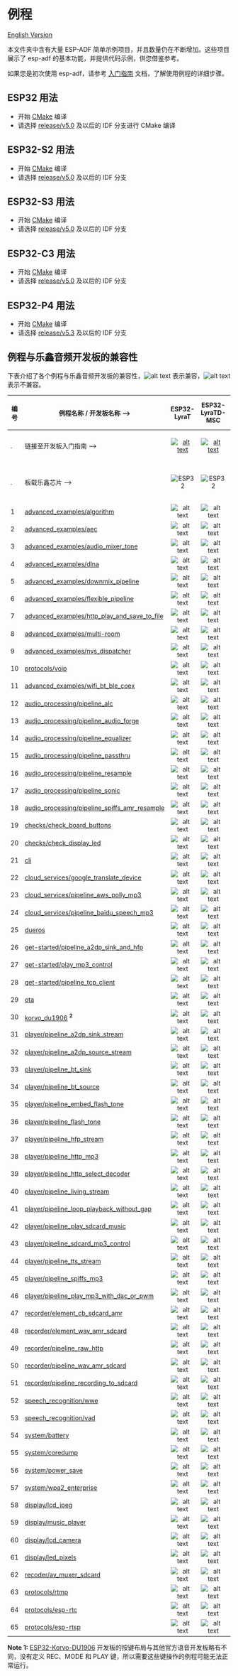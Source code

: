 # 例程

[English Version](./README.md)

本文件夹中含有大量 ESP-ADF 简单示例项目，并且数量仍在不断增加。这些项目展示了 esp-adf 的基本功能，并提供代码示例，供您借鉴参考。

如果您是初次使用 esp-adf，请参考 [入门指南](https://docs.espressif.com/projects/esp-adf/zh_CN/latest/get-started/index.html) 文档，了解使用例程的详细步骤。


## ESP32 用法

- 开始 [CMake](https://docs.espressif.com/projects/esp-idf/zh_CN/latest/esp32/api-guides/build-system.html) 编译
- 请选择 [release/v5.0](https://github.com/espressif/esp-idf/tree/release/v5.0) 及以后的 IDF 分支进行 CMake 编译

## ESP32-S2 用法

- 开始 [CMake](https://docs.espressif.com/projects/esp-idf/zh_CN/latest/esp32s2/api-guides/build-system.html) 编译
- 请选择 [release/v5.0](https://github.com/espressif/esp-idf/tree/release/v5.0) 及以后的 IDF 分支

## ESP32-S3 用法

- 开始 [CMake](https://docs.espressif.com/projects/esp-idf/zh_CN/latest/esp32s3/api-guides/build-system.html) 编译
- 请选择 [release/v5.0](https://github.com/espressif/esp-idf/tree/release/v5.0) 及以后的 IDF 分支

## ESP32-C3 用法

- 开始 [CMake](https://docs.espressif.com/projects/esp-idf/zh_CN/latest/esp32c3/api-guides/build-system.html) 编译
- 请选择 [release/v5.0](https://github.com/espressif/esp-idf/tree/release/v5.0) 及以后的 IDF 分支

## ESP32-P4 用法

- 开始 [CMake](https://docs.espressif.com/projects/esp-idf/en/latest/esp32p4/get-started/index.html) 编译
- 请选择 [release/v5.3](https://github.com/espressif/esp-idf/tree/release/v5.3) 及以后的 IDF 分支

## 例程与乐鑫音频开发板的兼容性

下表介绍了各个例程与乐鑫音频开发板的兼容性，![alt text](../docs/_static/yes-icon.png "兼容") 表示兼容，![alt text](../docs/_static/no-icon.png "兼容")  表示不兼容。

[comment]: <> (Markdown table editing tool)
[comment]: <> (https://www.tablesgenerator.com/markdown_tables)

| 编号 | 例程名称 / 开发板名称 -->                                                                  |                                                                                  ESP32-LyraT                                                                                 |                                                                                    ESP32-LyraTD-MSC                                                                                    |                                                                                    ESP32-LyraT-Mini                                                                                    |                          ESP32-Korvo-DU1906          <sup> **1** </sup>      |                        ESP32-S2-Kaluga-1 Kit                           |                        ESP32-S3-Korvo-2                           |                             ESP32-C3-Lyra                              |                               ESP32-P4-function-ev-board                              |
|-----|------------------------------------------------------------------------------------------------|:----------------------------------------------------------------------------------------------------------------------------------------------------------------------------:|:--------------------------------------------------------------------------------------------------------------------------------------------------------------------------------------:|:--------------------------------------------------------------------------------------------------------------------------------------------------------------------------------------:|:---------------------------------------------------------------:|:----------------------------------------------------------------------:|:----------------------------------------------------------------------:|:----------------------------------------------------------------------:|:----------------------------------------------------------------------:|
| .   | 链接至开发板入门指南  -->                                                   | [![alt text](../docs/_static/esp32-lyrat-v4.3-side-small.jpg "ESP32-LyraT")](https://docs.espressif.com/projects/esp-adf/en/latest/get-started/get-started-esp32-lyrat.html) | [![alt text](../docs/_static/esp32-lyratd-msc-v2.2-small.jpg "ESP32-LyraTD-MSC")](https://docs.espressif.com/projects/esp-adf/en/latest/get-started/get-started-esp32-lyratd-msc.html) | [![alt text](../docs/_static/esp32-lyrat-mini-v1.2-small.jpg "ESP32-LyraT-Mini")](https://docs.espressif.com/projects/esp-adf/en/latest/get-started/get-started-esp32-lyrat-mini.html) |  [![alt text](../docs/_static/esp32-korvo-du1906-v1.1-small.jpg "ESP32-Korvo-DU1906")](https://docs.espressif.com/projects/esp-adf/en/latest/get-started/get-started-esp32-korvo-du1906.html) | [![alt text](../docs/_static/esp32-s2-kaluga-1-kit-small.png "ESP32-S2-Kaluga-1 Kit")](https://docs.espressif.com/projects/esp-idf/en/latest/esp32s2/hw-reference/esp32s2/user-guide-esp32-s2-kaluga-1-kit.html) | [![alt text](../docs/_static/esp32-s3-korvo-2-v3.0-small.png "ESP32-S3-Korvo-2")](https://docs.espressif.com/projects/esp-adf/en/latest/get-started/user-guide-esp32-s3-korvo-2.html) |  [![alt text](../docs/_static/esp32-c3-lyra-v2.0-small.png "ESP32-C3-Lyra")](https://docs.espressif.com/projects/esp-adf/en/latest/get-started/user-guide-esp32-c3-lyra.html) |  [![alt text](../docs/_static/esp32-p4-function-ev-board-small.jpg "ESP32-LyraT")](https://docs.espressif.com/projects/esp-dev-kits/en/latest/esp32p4/esp32-p4-function-ev-board/index.html) |
| .   | 板载乐鑫芯片 -->                                                      |                                                        <img src="../docs/_static/ESP32.svg" height="85" alt="ESP32">                                                         |                                                             <img src="../docs/_static/ESP32.svg" height="85" alt="ESP32">                                                              |                                                             <img src="../docs/_static/ESP32.svg" height="85" alt="ESP32">                                                              | <img src="../docs/_static/ESP32.svg" height="85" alt="ESP32">   | <img src="../docs/_static/ESP32-S2.svg" height="100" alt="ESP32-S2">   |<img src="../docs/_static/ESP32-S3.svg" height="100" alt="ESP32-S3">   |<img src="../docs/_static/ESP32-C3.svg" height="75" alt="ESP32-C3"> |<img src="../docs/_static/ESP32-P4.svg" height="85" alt="ESP32-P3">
|  1  | [advanced_examples/algorithm](advanced_examples/algorithm)                                               |                                                            ![alt text](../docs/_static/yes-icon.png "兼容")                                                            |                                                                 ![alt text](../docs/_static/no-icon.png "不兼容")                        |                                                                 ![alt text](../docs/_static/yes-icon.png "兼容")                                                                 |      ![alt text](../docs/_static/no-icon.png "不兼容")    |         ![alt text](../docs/_static/no-icon.png "不兼容")       | ![alt text](../docs/_static/yes-icon.png "兼容")  | ![alt text](../docs/_static/no-icon.png "不兼容")       | ![alt text](../docs/_static/yes-icon.png "兼容")  | 
|  2  | [advanced_examples/aec](advanced_examples/aec)                                               |                                                            ![alt text](../docs/_static/yes-icon.png "兼容")                                                            |                                                                 ![alt text](../docs/_static/no-icon.png "不兼容")                        |                                                                 ![alt text](../docs/_static/yes-icon.png "兼容")                                                                 |      ![alt text](../docs/_static/no-icon.png "不兼容")    |         ![alt text](../docs/_static/no-icon.png "不兼容")       | ![alt text](../docs/_static/yes-icon.png "兼容")  | ![alt text](../docs/_static/no-icon.png "不兼容")       | ![alt text](../docs/_static/yes-icon.png "兼容")  | 
|  3  | [advanced_examples/audio_mixer_tone](advanced_examples/audio_mixer_tone)                       |                                                            ![alt text](../docs/_static/yes-icon.png "兼容")                                                            |                                                                 ![alt text](../docs/_static/yes-icon.png "兼容")                                                                 |                                                                 ![alt text](../docs/_static/yes-icon.png "兼容")                                                                 |      ![alt text](../docs/_static/yes-icon.png "兼容")     |         ![alt text](../docs/_static/no-icon.png "不兼容")     | ![alt text](../docs/_static/yes-icon.png "兼容")  | ![alt text](../docs/_static/no-icon.png "不兼容")       |  ![alt text](../docs/_static/no-icon.png "不兼容")              | 
|  4  | [advanced_examples/dlna](advanced_examples/dlna)                                               |                                                            ![alt text](../docs/_static/yes-icon.png "兼容")                                                            |                                                                 ![alt text](../docs/_static/yes-icon.png "兼容")                                                                 |                                                                 ![alt text](../docs/_static/yes-icon.png "兼容")                                                                 |      ![alt text](../docs/_static/yes-icon.png "兼容")     |         ![alt text](../docs/_static/yes-icon.png "兼容")         | ![alt text](../docs/_static/yes-icon.png "兼容")  | ![alt text](../docs/_static/no-icon.png "不兼容")       |  ![alt text](../docs/_static/no-icon.png "不兼容")              | 
|  5  | [advanced_examples/downmix_pipeline](advanced_examples/downmix_pipeline)                       |                                                            ![alt text](../docs/_static/yes-icon.png "兼容")                                                            |                                                                 ![alt text](../docs/_static/yes-icon.png "兼容")                                                                 |                                                                 ![alt text](../docs/_static/yes-icon.png "兼容")                                                                 |      ![alt text](../docs/_static/yes-icon.png "兼容")     |         ![alt text](../docs/_static/no-icon.png "不兼容")     | ![alt text](../docs/_static/yes-icon.png "兼容")  | ![alt text](../docs/_static/no-icon.png "不兼容")       | ![alt text](../docs/_static/yes-icon.png "兼容")       |
|  6  | [advanced_examples/flexible_pipeline](advanced_examples/flexible_pipeline)                     |                                                            ![alt text](../docs/_static/yes-icon.png "兼容")                                                            |                                                                 ![alt text](../docs/_static/yes-icon.png "兼容")                                                                 |                                                                 ![alt text](../docs/_static/yes-icon.png "兼容")                                                                 |      ![alt text](../docs/_static/yes-icon.png "兼容")     |         ![alt text](../docs/_static/no-icon.png "不兼容")        | ![alt text](../docs/_static/yes-icon.png "兼容")  | ![alt text](../docs/_static/no-icon.png "不兼容")       |  ![alt text](../docs/_static/no-icon.png "不兼容")              | 
|  7  | [advanced_examples/http_play_and_save_to_file](advanced_examples/http_play_and_save_to_file)   |                                                            ![alt text](../docs/_static/yes-icon.png "兼容")                                                            |                                                                 ![alt text](../docs/_static/yes-icon.png "兼容")                                                                 |                                                                 ![alt text](../docs/_static/yes-icon.png "兼容")                                                                 |      ![alt text](../docs/_static/yes-icon.png "兼容")     |         ![alt text](../docs/_static/no-icon.png "不兼容")        | ![alt text](../docs/_static/yes-icon.png "兼容")  | ![alt text](../docs/_static/no-icon.png "不兼容")       |   ![alt text](../docs/_static/no-icon.png "不兼容")              | 
|  8  | [advanced_examples/multi-room](advanced_examples/multi-room)                                |                                                            ![alt text](../docs/_static/yes-icon.png "兼容")                                                            |                                                                 ![alt text](../docs/_static/yes-icon.png "兼容")                                                                 |                                                                 ![alt text](../docs/_static/yes-icon.png "兼容")                                                                 |      ![alt text](../docs/_static/yes-icon.png "兼容")     |         ![alt text](../docs/_static/yes-icon.png "兼容")         | ![alt text](../docs/_static/yes-icon.png "兼容")  | ![alt text](../docs/_static/no-icon.png "不兼容")       |  ![alt text](../docs/_static/no-icon.png "不兼容")              | 
|  9  | [advanced_examples/nvs_dispatcher](advanced_examples/nvs_dispatcher)                                |                                                            ![alt text](../docs/_static/yes-icon.png "兼容")                                                            |                                                                 ![alt text](../docs/_static/yes-icon.png "兼容")                                                                 |                                                                 ![alt text](../docs/_static/yes-icon.png "兼容")                                                                 |      ![alt text](../docs/_static/yes-icon.png "兼容")     |         ![alt text](../docs/_static/yes-icon.png "兼容")         | ![alt text](../docs/_static/yes-icon.png "兼容")  | ![alt text](../docs/_static/no-icon.png "不兼容")       | ![alt text](../docs/_static/yes-icon.png "兼容")       |
| 10  | [protocols/voip](protocols/voip)                                               				   |                                                            ![alt text](../docs/_static/no-icon.png "不兼容")                                                            |                                                                 ![alt text](../docs/_static/no-icon.png "不兼容")                                                                 |                                                                ![alt text](../docs/_static/yes-icon.png "兼容")                                                                 |      ![alt text](../docs/_static/no-icon.png "不兼容")    |         ![alt text](../docs/_static/no-icon.png "不兼容")         | ![alt text](../docs/_static/yes-icon.png "兼容")  | ![alt text](../docs/_static/no-icon.png "不兼容")       |  ![alt text](../docs/_static/no-icon.png "不兼容")              | 
| 11  | [advanced_examples/wifi_bt_ble_coex](advanced_examples/wifi_bt_ble_coex)  |                                                            ![alt text](../docs/_static/yes-icon.png "兼容")                                                            |                                                                 ![alt text](../docs/_static/yes-icon.png "兼容")                                                                 |                                                                 ![alt text](../docs/_static/yes-icon.png "兼容")                                                                 |      ![alt text](../docs/_static/yes-icon.png "兼容")     |         ![alt text](../docs/_static/no-icon.png "不兼容")        | ![alt text](../docs/_static/no-icon.png "不兼容") | ![alt text](../docs/_static/no-icon.png "不兼容")       |   ![alt text](../docs/_static/no-icon.png "不兼容")              | 
| 12  | [audio_processing/pipeline_alc](audio_processing/pipeline_alc)                                 |                                                            ![alt text](../docs/_static/yes-icon.png "兼容")                                                            |                                                                 ![alt text](../docs/_static/yes-icon.png "兼容")                                                                 |                                                                 ![alt text](../docs/_static/yes-icon.png "兼容")                                                                 |      ![alt text](../docs/_static/yes-icon.png "兼容")     |         ![alt text](../docs/_static/no-icon.png "不兼容")        | ![alt text](../docs/_static/yes-icon.png "兼容")  | ![alt text](../docs/_static/no-icon.png "不兼容")       |  ![alt text](../docs/_static/yes-icon.png "兼容")       |
| 13  | [audio_processing/pipeline_audio_forge](audio_processing/pipeline_audio_forge)                                 |                                                            ![alt text](../docs/_static/yes-icon.png "兼容")                                                            |                                                                 ![alt text](../docs/_static/yes-icon.png "兼容")                                                                 |                                                                 ![alt text](../docs/_static/yes-icon.png "兼容")                                                                 |      ![alt text](../docs/_static/yes-icon.png "兼容")     |         ![alt text](../docs/_static/no-icon.png "不兼容")        | ![alt text](../docs/_static/yes-icon.png "兼容")  | ![alt text](../docs/_static/no-icon.png "不兼容")       |  ![alt text](../docs/_static/no-icon.png "不兼容")              | 
| 14  | [audio_processing/pipeline_equalizer](audio_processing/pipeline_equalizer)                     |                                                            ![alt text](../docs/_static/yes-icon.png "兼容")                                                            |                                                                 ![alt text](../docs/_static/yes-icon.png "兼容")                                                                 |                                                                 ![alt text](../docs/_static/yes-icon.png "兼容")                                                                 |      ![alt text](../docs/_static/yes-icon.png "兼容")     |         ![alt text](../docs/_static/no-icon.png "不兼容")        | ![alt text](../docs/_static/yes-icon.png "兼容")  | ![alt text](../docs/_static/no-icon.png "不兼容")       |    ![alt text](../docs/_static/yes-icon.png "兼容")       |
| 15  | [audio_processing/pipeline_passthru](audio_processing/pipeline_passthru)                       |      ![alt text](../docs/_static/yes-icon.png "兼容")       |          ![alt text](../docs/_static/no-icon.png "不兼容")              |                                                                ![alt text](../docs/_static/no-icon.png "Not 兼容")            |      ![alt text](../docs/_static/no-icon.png "不兼容")         |         ![alt text](../docs/_static/no-icon.png "不兼容")             | ![alt text](../docs/_static/no-icon.png "不兼容")      | ![alt text](../docs/_static/no-icon.png "不兼容")      | ![alt text](../docs/_static/yes-icon.png "兼容")  |
| 16  | [audio_processing/pipeline_resample](audio_processing/pipeline_resample)                       |                                                            ![alt text](../docs/_static/yes-icon.png "兼容")                                                            |                                                                 ![alt text](../docs/_static/yes-icon.png "兼容")                                                                 |                                                                 ![alt text](../docs/_static/yes-icon.png "兼容")                                                                 |      ![alt text](../docs/_static/yes-icon.png "兼容")     |         ![alt text](../docs/_static/no-icon.png "不兼容")          | ![alt text](../docs/_static/yes-icon.png "兼容")  | ![alt text](../docs/_static/no-icon.png "不兼容")       |  ![alt text](../docs/_static/no-icon.png "不兼容")              | 
| 17  | [audio_processing/pipeline_sonic](audio_processing/pipeline_sonic)                             |                                                            ![alt text](../docs/_static/yes-icon.png "兼容")                                                            |                                                                 ![alt text](../docs/_static/yes-icon.png "兼容")                                                                 |                                                                 ![alt text](../docs/_static/yes-icon.png "兼容")                                                                 |      ![alt text](../docs/_static/yes-icon.png "兼容")     |         ![alt text](../docs/_static/no-icon.png "不兼容")          | ![alt text](../docs/_static/yes-icon.png "兼容")  | ![alt text](../docs/_static/no-icon.png "不兼容")       | ![alt text](../docs/_static/no-icon.png "不兼容")              | 
| 18  | [audio_processing/pipeline_spiffs_amr_resample](audio_processing/pipeline_spiffs_amr_resample) |                                                            ![alt text](../docs/_static/yes-icon.png "兼容")                                                            |                                                                 ![alt text](../docs/_static/yes-icon.png "兼容")                                                                 |                                                                 ![alt text](../docs/_static/yes-icon.png "兼容")                                                                 |      ![alt text](../docs/_static/yes-icon.png "兼容")     |         ![alt text](../docs/_static/yes-icon.png "兼容")         | ![alt text](../docs/_static/yes-icon.png "兼容")  | ![alt text](../docs/_static/no-icon.png "不兼容")       |  ![alt text](../docs/_static/no-icon.png "不兼容")              |    ![alt text](../docs/_static/no-icon.png "不兼容")              | 
| 19  | [checks/check_board_buttons](checks/check_board_buttons)                                     |                                                           ![alt text](../docs/_static/yes-icon.png "兼容")                                                          |                                                                 ![alt text](../docs/_static/yes-icon.png "兼容")                                                                 |                                                                ![alt text](../docs/_static/yes-icon.png "兼容")                                                               |    ![alt text](../docs/_static/yes-icon.png "兼容")    |        ![alt text](../docs/_static/yes-icon.png "兼容")       | ![alt text](../docs/_static/yes-icon.png "兼容")  | ![alt text](../docs/_static/yes-icon.png "兼容")       | ![alt text](../docs/_static/no-icon.png "不兼容")              | 
| 20  | [checks/check_display_led](checks/check_display_led)                                                 |                                                           ![alt text](../docs/_static/yes-icon.png "兼容")                                                          |                                                                 ![alt text](../docs/_static/yes-icon.png "兼容")                                                                 |                                                                ![alt text](../docs/_static/yes-icon.png "兼容")                                                               |    ![alt text](../docs/_static/yes-icon.png "兼容")    |        ![alt text](../docs/_static/yes-icon.png "兼容")       | ![alt text](../docs/_static/yes-icon.png "兼容")  | ![alt text](../docs/_static/yes-icon.png "兼容")       |  ![alt text](../docs/_static/no-icon.png "不兼容")              |  ![alt text](../docs/_static/no-icon.png "不兼容")              | 
| 21  | [cli](cli)                                                                                     |                                                            ![alt text](../docs/_static/yes-icon.png "兼容")                                                            |                                                                 ![alt text](../docs/_static/yes-icon.png "兼容")                                                                 |                                                                 ![alt text](../docs/_static/yes-icon.png "兼容")                                                                 |      ![alt text](../docs/_static/yes-icon.png "兼容")     |         ![alt text](../docs/_static/yes-icon.png "兼容")         | ![alt text](../docs/_static/yes-icon.png "兼容")  | ![alt text](../docs/_static/no-icon.png "不兼容")       |  ![alt text](../docs/_static/yes-icon.png "兼容")     |
| 22  | [cloud_services/google_translate_device](cloud_services/google_translate_device)               |                                                            ![alt text](../docs/_static/yes-icon.png "兼容")                                                            |                                                                ![alt text](../docs/_static/yes-icon.png "兼容")                                                               |                                                                 ![alt text](../docs/_static/yes-icon.png "兼容")                                                                 |      ![alt text](../docs/_static/yes-icon.png "兼容")     |         ![alt text](../docs/_static/yes-icon.png "兼容")         | ![alt text](../docs/_static/yes-icon.png "兼容")  | ![alt text](../docs/_static/no-icon.png "不兼容")                                                     |      ![alt text](../docs/_static/yes-icon.png "兼容")          | 
| 23  | [cloud_services/pipeline_aws_polly_mp3](cloud_services/pipeline_aws_polly_mp3)                 |                                                            ![alt text](../docs/_static/yes-icon.png "兼容")                                                            |                                                                 ![alt text](../docs/_static/yes-icon.png "兼容")                                                                 |                                                                 ![alt text](../docs/_static/yes-icon.png "兼容")                                                                 |      ![alt text](../docs/_static/yes-icon.png "兼容")     |         ![alt text](../docs/_static/yes-icon.png "兼容")         | ![alt text](../docs/_static/yes-icon.png "兼容")  | ![alt text](../docs/_static/no-icon.png "不兼容")       |     ![alt text](../docs/_static/yes-icon.png "兼容")         |
| 24  | [cloud_services/pipeline_baidu_speech_mp3](cloud_services/pipeline_baidu_speech_mp3)           |                                                            ![alt text](../docs/_static/yes-icon.png "兼容")                                                            |                                                                 ![alt text](../docs/_static/yes-icon.png "兼容")                                                                 |                                                                 ![alt text](../docs/_static/yes-icon.png "兼容")                                                                 |      ![alt text](../docs/_static/yes-icon.png "兼容")     |         ![alt text](../docs/_static/yes-icon.png "兼容")         | ![alt text](../docs/_static/yes-icon.png "兼容")  | ![alt text](../docs/_static/no-icon.png "不兼容")              |   ![alt text](../docs/_static/yes-icon.png "兼容")                                                                 |  
| 25  | [dueros](dueros)                                                                               |                                                            ![alt text](../docs/_static/yes-icon.png "兼容")                                                            |                                                                 ![alt text](../docs/_static/yes-icon.png "兼容")                                                                 |                                                                 ![alt text](../docs/_static/yes-icon.png "兼容")                                                                 |      ![alt text](../docs/_static/yes-icon.png "兼容")     |         ![alt text](../docs/_static/no-icon.png "不兼容")         | ![alt text](../docs/_static/yes-icon.png "兼容")  | ![alt text](../docs/_static/no-icon.png "不兼容")       |       ![alt text](../docs/_static/yes-icon.png "兼容")         |
| 26  | [get-started/pipeline_a2dp_sink_and_hfp](get-started/pipeline_a2dp_sink_and_hfp)               |                                                            ![alt text](../docs/_static/yes-icon.png "兼容")                                                            |                                                                 ![alt text](../docs/_static/yes-icon.png "兼容")                                                                 |                                                                 ![alt text](../docs/_static/yes-icon.png "兼容")                                                                 |      ![alt text](../docs/_static/yes-icon.png "兼容")     |         ![alt text](../docs/_static/no-icon.png "不兼容")        | ![alt text](../docs/_static/no-icon.png "不兼容") | ![alt text](../docs/_static/no-icon.png "不兼容")       |  ![alt text](../docs/_static/no-icon.png "不兼容")              | 
| 27  | [get-started/play_mp3_control](get-started/play_mp3_control)                                   |                                                            ![alt text](../docs/_static/yes-icon.png "兼容")                                                            |                                                                 ![alt text](../docs/_static/yes-icon.png "兼容")                                                                 |                                                                 ![alt text](../docs/_static/yes-icon.png "兼容")                                                                 |      ![alt text](../docs/_static/yes-icon.png "兼容")     |         ![alt text](../docs/_static/yes-icon.png "兼容")         | ![alt text](../docs/_static/yes-icon.png "兼容")  | ![alt text](../docs/_static/no-icon.png "不兼容")       |  ![alt text](../docs/_static/yes-icon.png "兼容")     |   
| 28  | [get-started/pipeline_tcp_client](get-started/pipeline_tcp_client)                                       |                                                            ![alt text](../docs/_static/yes-icon.png "兼容")                                                            |                                                                 ![alt text](../docs/_static/yes-icon.png "兼容")                                                                 |                                                                 ![alt text](../docs/_static/yes-icon.png "兼容")                                                                 |      ![alt text](../docs/_static/yes-icon.png "兼容")     |         ![alt text](../docs/_static/yes-icon.png "兼容")         | ![alt text](../docs/_static/yes-icon.png "兼容")  | ![alt text](../docs/_static/no-icon.png "不兼容")       |      ![alt text](../docs/_static/yes-icon.png "兼容")     | 
| 29  | [ota](ota)                           |                                                            ![alt text](../docs/_static/yes-icon.png "兼容")                                                            |                                                                 ![alt text](../docs/_static/yes-icon.png "兼容")                                                                 |                                                                 ![alt text](../docs/_static/yes-icon.png "兼容")                                                                 |      ![alt text](../docs/_static/yes-icon.png "兼容")     |   ![alt text](../docs/_static/yes-icon.png "兼容")  | ![alt text](../docs/_static/yes-icon.png "兼容")  | ![alt text](../docs/_static/no-icon.png "不兼容")       | ![alt text](../docs/_static/yes-icon.png "兼容")     | 
| 30  | [korvo_du1906](korvo_du1906)     <sup> **2** </sup>      |             ![alt text](../docs/_static/no-icon.png "不兼容")                                                             |            ![alt text](../docs/_static/no-icon.png "不兼容")                                                          |                     ![alt text](../docs/_static/no-icon.png "不兼容")                  |      ![alt text](../docs/_static/yes-icon.png "兼容")     |         ![alt text](../docs/_static/no-icon.png "不兼容")         | ![alt text](../docs/_static/no-icon.png "不兼容")  | ![alt text](../docs/_static/no-icon.png "不兼容")       |    ![alt text](../docs/_static/no-icon.png "不兼容")         |
| 31  | [player/pipeline_a2dp_sink_stream](player/pipeline_a2dp_sink_stream)                                         |                                                            ![alt text](../docs/_static/yes-icon.png "兼容")                                                            |                                                                 ![alt text](../docs/_static/yes-icon.png "兼容")                                                                 |                                                                 ![alt text](../docs/_static/yes-icon.png "兼容")                                                                 |      ![alt text](../docs/_static/yes-icon.png "兼容")     |         ![alt text](../docs/_static/no-icon.png "不兼容")        | ![alt text](../docs/_static/no-icon.png "不兼容") | ![alt text](../docs/_static/no-icon.png "不兼容")       |  ![alt text](../docs/_static/no-icon.png "不兼容")              | 
| 32  | [player/pipeline_a2dp_source_stream](player/pipeline_a2dp_source_stream)                                         |                                                            ![alt text](../docs/_static/yes-icon.png "兼容")                                                            |                                                                 ![alt text](../docs/_static/yes-icon.png "兼容")                                                                 |                                                                 ![alt text](../docs/_static/yes-icon.png "兼容")                                                                 |      ![alt text](../docs/_static/yes-icon.png "兼容")     |         ![alt text](../docs/_static/no-icon.png "不兼容")          | ![alt text](../docs/_static/no-icon.png "不兼容")   | ![alt text](../docs/_static/no-icon.png "不兼容")       |  ![alt text](../docs/_static/no-icon.png "不兼容")              | 
| 33  | [player/pipeline_bt_sink](player/pipeline_bt_sink)                                             |                                                            ![alt text](../docs/_static/yes-icon.png "兼容")                                                            |                                                                 ![alt text](../docs/_static/yes-icon.png "兼容")                                                                 |                                                                 ![alt text](../docs/_static/yes-icon.png "兼容")                                                                 |      ![alt text](../docs/_static/yes-icon.png "兼容")     |         ![alt text](../docs/_static/no-icon.png "不兼容")        | ![alt text](../docs/_static/no-icon.png "不兼容") | ![alt text](../docs/_static/no-icon.png "不兼容")       |  ![alt text](../docs/_static/no-icon.png "不兼容")              | 
| 34  | [player/pipeline_bt_source](player/pipeline_bt_source)                                         |                                                            ![alt text](../docs/_static/yes-icon.png "兼容")                                                            |                                                                 ![alt text](../docs/_static/yes-icon.png "兼容")                                                                 |                                                                 ![alt text](../docs/_static/yes-icon.png "兼容")                                                                 |      ![alt text](../docs/_static/yes-icon.png "兼容")     |         ![alt text](../docs/_static/no-icon.png "不兼容")        | ![alt text](../docs/_static/no-icon.png "不兼容") | ![alt text](../docs/_static/no-icon.png "不兼容")       |  ![alt text](../docs/_static/no-icon.png "不兼容")              | 
| 35  | [player/pipeline_embed_flash_tone](player/pipeline_embed_flash_tone)          |                                                            ![alt text](../docs/_static/yes-icon.png "兼容")                                                            |                                                                 ![alt text](../docs/_static/yes-icon.png "兼容")                                                                 |                                                                 ![alt text](../docs/_static/yes-icon.png "兼容")                                                                 |      ![alt text](../docs/_static/yes-icon.png "兼容")     |         ![alt text](../docs/_static/yes-icon.png "兼容")         | ![alt text](../docs/_static/yes-icon.png "兼容")  | ![alt text](../docs/_static/no-icon.png "不兼容")  |   ![alt text](../docs/_static/yes-icon.png "兼容")                                                            |                                                                 ![alt text](../docs/_static/yes-icon.png "兼容")                                                                 |                                                                 ![alt text](../docs/_static/yes-icon.png "兼容")        | 
| 36  | [player/pipeline_flash_tone](player/pipeline_flash_tone)                             |                                                            ![alt text](../docs/_static/yes-icon.png "兼容")                                                            |                                                                 ![alt text](../docs/_static/yes-icon.png "兼容")                                                                 |                                                                 ![alt text](../docs/_static/yes-icon.png "兼容")                                                                 |      ![alt text](../docs/_static/yes-icon.png "兼容")     |         ![alt text](../docs/_static/yes-icon.png "兼容")         | ![alt text](../docs/_static/yes-icon.png "兼容")  | ![alt text](../docs/_static/yes-icon.png "兼容")  |  ![alt text](../docs/_static/yes-icon.png "兼容")             | 
| 37  | [player/pipeline_hfp_stream](player/pipeline_hfp_stream)                                         |                                                            ![alt text](../docs/_static/yes-icon.png "兼容")                                                            |                                                                 ![alt text](../docs/_static/yes-icon.png "兼容")                                                                 |                                                                 ![alt text](../docs/_static/yes-icon.png "兼容")                                                                 |      ![alt text](../docs/_static/yes-icon.png "兼容")     |         ![alt text](../docs/_static/no-icon.png "不兼容")        | ![alt text](../docs/_static/no-icon.png "不兼容") | ![alt text](../docs/_static/no-icon.png "不兼容")       |  ![alt text](../docs/_static/no-icon.png "不兼容")              | 
| 38  | [player/pipeline_http_mp3](player/pipeline_http_mp3)                             |                                                            ![alt text](../docs/_static/yes-icon.png "兼容")                                                            |                                                                 ![alt text](../docs/_static/yes-icon.png "兼容")                                                                 |                                                                 ![alt text](../docs/_static/yes-icon.png "兼容")                                                                 |      ![alt text](../docs/_static/yes-icon.png "兼容")     |         ![alt text](../docs/_static/yes-icon.png "兼容")         | ![alt text](../docs/_static/yes-icon.png "兼容")  | ![alt text](../docs/_static/yes-icon.png "兼容")  |  ![alt text](../docs/_static/yes-icon.png "兼容")                                                       | 
| 39  | [player/pipeline_http_select_decoder](player/pipeline_http_select_decoder)                     |                                                            ![alt text](../docs/_static/yes-icon.png "兼容")                                                            |                                                                 ![alt text](../docs/_static/yes-icon.png "兼容")                                                                 |                                                                 ![alt text](../docs/_static/yes-icon.png "兼容")                                                                 |      ![alt text](../docs/_static/yes-icon.png "兼容")     |         ![alt text](../docs/_static/yes-icon.png "兼容")         | ![alt text](../docs/_static/yes-icon.png "兼容")  | ![alt text](../docs/_static/no-icon.png "不兼容")       |         ![alt text](../docs/_static/yes-icon.png "兼容")     
| 40  | [player/pipeline_living_stream](player/pipeline_living_stream)                             |                                                            ![alt text](../docs/_static/yes-icon.png "兼容")                                                            |                                                                 ![alt text](../docs/_static/yes-icon.png "兼容")                                                                 |                                                                 ![alt text](../docs/_static/yes-icon.png "兼容")                                                                 |      ![alt text](../docs/_static/yes-icon.png "兼容")     |         ![alt text](../docs/_static/yes-icon.png "兼容")         | ![alt text](../docs/_static/yes-icon.png "兼容")  | ![alt text](../docs/_static/yes-icon.png "兼容")       |  ![alt text](../docs/_static/yes-icon.png "兼容")                          | 
| 41  | [player/pipeline_loop_playback_without_gap](player/pipeline_loop_playback_without_gap)                             |                                                            ![alt text](../docs/_static/yes-icon.png "兼容")                                                            |                                                                 ![alt text](../docs/_static/yes-icon.png "兼容")                                                                 |                                                                 ![alt text](../docs/_static/yes-icon.png "兼容")                                                                 |      ![alt text](../docs/_static/yes-icon.png "兼容")     |         ![alt text](../docs/_static/yes-icon.png "兼容")         | ![alt text](../docs/_static/yes-icon.png "兼容")  | ![alt text](../docs/_static/yes-icon.png "兼容")       | ![alt text](../docs/_static/yes-icon.png "兼容")  |
| 42  | [player/pipeline_play_sdcard_music](player/pipeline_play_sdcard_music)                                       |                                                            ![alt text](../docs/_static/yes-icon.png "兼容")                                                            |                                                                 ![alt text](../docs/_static/yes-icon.png "兼容")                                                                 |                                                                 ![alt text](../docs/_static/yes-icon.png "兼容")                                                                 |      ![alt text](../docs/_static/yes-icon.png "兼容")     |         ![alt text](../docs/_static/no-icon.png "不兼容")        | ![alt text](../docs/_static/yes-icon.png "兼容")  | ![alt text](../docs/_static/no-icon.png "不兼容")       |   ![alt text](../docs/_static/yes-icon.png "兼容")           | 
| 43  | [player/pipeline_sdcard_mp3_control](player/pipeline_sdcard_mp3_control)                       |                                                            ![alt text](../docs/_static/yes-icon.png "兼容")                                                            |                                                                 ![alt text](../docs/_static/yes-icon.png "兼容")                                                                 |                                                                 ![alt text](../docs/_static/yes-icon.png "兼容")                                                                 |      ![alt text](../docs/_static/yes-icon.png "兼容")     |         ![alt text](../docs/_static/no-icon.png "不兼容")        | ![alt text](../docs/_static/yes-icon.png "兼容")  | ![alt text](../docs/_static/no-icon.png "不兼容")       |  ![alt text](../docs/_static/no-icon.png "不兼容")              |   
| 44  | [player/pipeline_tts_stream](player/pipeline_tts_stream)                                       |                                                            ![alt text](../docs/_static/yes-icon.png "兼容")                                                            |                                                                 ![alt text](../docs/_static/yes-icon.png "兼容")                                                                 |                                                                 ![alt text](../docs/_static/yes-icon.png "兼容")                                                                 |      ![alt text](../docs/_static/yes-icon.png "兼容")     |         ![alt text](../docs/_static/no-icon.png "不兼容")        | ![alt text](../docs/_static/yes-icon.png "兼容")  | ![alt text](../docs/_static/no-icon.png "不兼容")       |       ![alt text](../docs/_static/yes-icon.png "兼容")         |
| 45  | [player/pipeline_spiffs_mp3](player/pipeline_spiffs_mp3)                             |                                                            ![alt text](../docs/_static/yes-icon.png "兼容")                                                            |                                                                 ![alt text](../docs/_static/yes-icon.png "兼容")                                                                 |                                                                 ![alt text](../docs/_static/yes-icon.png "兼容")                                                                 |      ![alt text](../docs/_static/yes-icon.png "兼容")     |         ![alt text](../docs/_static/yes-icon.png "兼容")         | ![alt text](../docs/_static/yes-icon.png "兼容")  | ![alt text](../docs/_static/yes-icon.png "兼容")       |   ![alt text](../docs/_static/yes-icon.png "兼容")  | 
| 46  | [player/pipeline_play_mp3_with_dac_or_pwm](player/pipeline_play_mp3_with_dac_or_pwm)                                       |                                                            ![alt text](../docs/_static/no-icon.png "不兼容")                   |                                                                 ![alt text](../docs/_static/no-icon.png "不兼容")             |                  ![alt text](../docs/_static/no-icon.png "不兼容")              |      ![alt text](../docs/_static/no-icon.png "不兼容")       |         ![alt text](../docs/_static/no-icon.png "不兼容")           | ![alt text](../docs/_static/no-icon.png "不兼容")    | ![alt text](../docs/_static/no-icon.png "不兼容")       |       ![alt text](../docs/_static/no-icon.png "不兼容")             |   
| 47  | [recorder/element_cb_sdcard_amr](recorder/element_cb_sdcard_amr)                               |                                                            ![alt text](../docs/_static/yes-icon.png "兼容")                                                            |                                                                 ![alt text](../docs/_static/yes-icon.png "兼容")                                                                 |                                                                 ![alt text](../docs/_static/yes-icon.png "兼容")                                                                 |      ![alt text](../docs/_static/yes-icon.png "兼容")     |         ![alt text](../docs/_static/no-icon.png "不兼容")         | ![alt text](../docs/_static/yes-icon.png "兼容")  | ![alt text](../docs/_static/no-icon.png "不兼容")       |  ![alt text](../docs/_static/yes-icon.png "兼容")     | 
| 48  | [recorder/element_wav_amr_sdcard](recorder/element_wav_amr_sdcard)                               |                                                            ![alt text](../docs/_static/yes-icon.png "兼容")                                                            |                                                                 ![alt text](../docs/_static/yes-icon.png "兼容")                                                                 |                                                                 ![alt text](../docs/_static/yes-icon.png "兼容")                                                                 |      ![alt text](../docs/_static/yes-icon.png "兼容")     |         ![alt text](../docs/_static/no-icon.png "不兼容")         | ![alt text](../docs/_static/yes-icon.png "兼容")  | ![alt text](../docs/_static/no-icon.png "不兼容")       |  ![alt text](../docs/_static/yes-icon.png "兼容")     | 
| 49  | [recorder/pipeline_raw_http](recorder/pipeline_raw_http)                                       |                                                            ![alt text](../docs/_static/yes-icon.png "兼容")                                                            |                                                                 ![alt text](../docs/_static/yes-icon.png "兼容")            |           ![alt text](../docs/_static/yes-icon.png "兼容")                       |      ![alt text](../docs/_static/yes-icon.png "兼容")     |         ![alt text](../docs/_static/yes-icon.png "兼容")         | ![alt text](../docs/_static/yes-icon.png "兼容")  | ![alt text](../docs/_static/no-icon.png "不兼容")       |  ![alt text](../docs/_static/no-icon.png "不兼容")       |   ![alt text](../docs/_static/no-icon.png "不兼容")             |  
| 50  | [recorder/pipeline_wav_amr_sdcard](recorder/pipeline_wav_amr_sdcard)                                   |                                                            ![alt text](../docs/_static/yes-icon.png "兼容")                                                            |                                                                 ![alt text](../docs/_static/yes-icon.png "兼容")                                                                 |                                                                 ![alt text](../docs/_static/yes-icon.png "兼容")                                                                 |      ![alt text](../docs/_static/yes-icon.png "兼容")     |         ![alt text](../docs/_static/no-icon.png "不兼容")         | ![alt text](../docs/_static/yes-icon.png "兼容")  | ![alt text](../docs/_static/no-icon.png "不兼容")       | ![alt text](../docs/_static/yes-icon.png "兼容")  | 
| 51  | [recorder/pipeline_recording_to_sdcard](recorder/pipeline_recording_to_sdcard)                                   |                                                            ![alt text](../docs/_static/yes-icon.png "兼容")                                                            |                                                                 ![alt text](../docs/_static/yes-icon.png "兼容")                                                                 |                                                                 ![alt text](../docs/_static/yes-icon.png "兼容")                                                                 |      ![alt text](../docs/_static/no-icon.png "不兼容")       |         ![alt text](../docs/_static/no-icon.png "不兼容")         | ![alt text](../docs/_static/yes-icon.png "兼容")  | ![alt text](../docs/_static/no-icon.png "不兼容")       |        ![alt text](../docs/_static/yes-icon.png "兼容")                                                                 |
| 52  | [speech_recognition/wwe](speech_recognition/wwe)                                               |                                                            ![alt text](../docs/_static/yes-icon.png "兼容")                                                            |                                                                 ![alt text](../docs/_static/yes-icon.png "兼容")                                                                 |                                                                 ![alt text](../docs/_static/yes-icon.png "兼容")                                                                 | ![alt text](../docs/_static/no-icon.png "不兼容")       |         ![alt text](../docs/_static/no-icon.png "不兼容")          | ![alt text](../docs/_static/yes-icon.png "兼容") | ![alt text](../docs/_static/no-icon.png "不兼容")       |  ![alt text](../docs/_static/yes-icon.png "兼容")   |
| 53  | [speech_recognition/vad](speech_recognition/vad)                                               |                                                            ![alt text](../docs/_static/yes-icon.png "兼容")                                                            |                                                                 ![alt text](../docs/_static/yes-icon.png "兼容")                                                                 |                                                                 ![alt text](../docs/_static/yes-icon.png "兼容")                                                                 |      ![alt text](../docs/_static/yes-icon.png "兼容")     |         ![alt text](../docs/_static/no-icon.png "不兼容")          | ![alt text](../docs/_static/yes-icon.png "兼容")  | ![alt text](../docs/_static/no-icon.png "不兼容")       |  ![alt text](../docs/_static/no-icon.png "不兼容")              | 
| 54  | [system/battery](system/battery)                           |                                                            ![alt text](../docs/_static/no-icon.png "不兼容")                 |     ![alt text](../docs/_static/no-icon.png "不兼容")             |                                                                 ![alt text](../docs/_static/no-icon.png "不兼容")              |      ![alt text](../docs/_static/yes-icon.png "兼容")     |         ![alt text](../docs/_static/no-icon.png "不兼容")           | ![alt text](../docs/_static/no-icon.png "不兼容")    | ![alt text](../docs/_static/no-icon.png "不兼容")       |     ![alt text](../docs/_static/no-icon.png "不兼容")                 | 
| 55  | [system/coredump](system/coredump)                           |                                                            ![alt text](../docs/_static/yes-icon.png "兼容")                                                            |                                                                 ![alt text](../docs/_static/yes-icon.png "兼容")                                                                 |                                                                 ![alt text](../docs/_static/yes-icon.png "兼容")                                                                 |      ![alt text](../docs/_static/yes-icon.png "兼容")     |         ![alt text](../docs/_static/yes-icon.png "兼容")         | ![alt text](../docs/_static/yes-icon.png "兼容")  | ![alt text](../docs/_static/no-icon.png "不兼容")       |   ![alt text](../docs/_static/yes-icon.png "兼容")         | 
| 56  | [system/power_save](system/power_save)                           |                                                            ![alt text](../docs/_static/yes-icon.png "兼容")                                                            |                                                                 ![alt text](../docs/_static/yes-icon.png "兼容")                                                                 |                                                                 ![alt text](../docs/_static/yes-icon.png "兼容")                                                                 |      ![alt text](../docs/_static/no-icon.png "不兼容")     |         ![alt text](../docs/_static/yes-icon.png "兼容")         | ![alt text](../docs/_static/yes-icon.png "兼容")  | ![alt text](../docs/_static/yes-icon.png "兼容")       |    ![alt text](../docs/_static/no-icon.png "不兼容")            | 
| 57  | [system/wpa2_enterprise](system/wpa2_enterprise)                           |                                                            ![alt text](../docs/_static/yes-icon.png "兼容")                                                            |                                                                 ![alt text](../docs/_static/yes-icon.png "兼容")                                                                 |                                                                 ![alt text](../docs/_static/yes-icon.png "兼容")                                                                 |      ![alt text](../docs/_static/yes-icon.png "兼容")     |         ![alt text](../docs/_static/yes-icon.png "兼容")         | ![alt text](../docs/_static/yes-icon.png "兼容")  | ![alt text](../docs/_static/no-icon.png "不兼容")       |  ![alt text](../docs/_static/no-icon.png "不兼容")              | 
| 58  | [display/lcd_jpeg](display/lcd_jpeg)                           |            ![alt text](../docs/_static/no-icon.png "不兼容")                   |          ![alt text](../docs/_static/no-icon.png "不兼容")             |               ![alt text](../docs/_static/no-icon.png "不兼容")            |      ![alt text](../docs/_static/no-icon.png "不兼容")     |         ![alt text](../docs/_static/no-icon.png "不兼容")  |         ![alt text](../docs/_static/yes-icon.png "兼容")         | ![alt text](../docs/_static/no-icon.png "不兼容")       |    ![alt text](../docs/_static/no-icon.png "不兼容")            | 
| 59  | [display/music_player](display/music_player)        |          ![alt text](../docs/_static/no-icon.png "不兼容")         |             ![alt text](../docs/_static/no-icon.png "不兼容")            |        ![alt text](../docs/_static/no-icon.png "不兼容")            |      ![alt text](../docs/_static/no-icon.png "不兼容")      |         ![alt text](../docs/_static/no-icon.png "不兼容")   |         ![alt text](../docs/_static/yes-icon.png "兼容")         | ![alt text](../docs/_static/no-icon.png "不兼容")       |  ![alt text](../docs/_static/no-icon.png "不兼容")              | 
| 60  | [display/lcd_camera](display/lcd_camera)        |          ![alt text](../docs/_static/no-icon.png "不兼容")         |             ![alt text](../docs/_static/no-icon.png "不兼容")            |        ![alt text](../docs/_static/no-icon.png "不兼容")            |      ![alt text](../docs/_static/no-icon.png "不兼容")      |         ![alt text](../docs/_static/no-icon.png "不兼容")   |         ![alt text](../docs/_static/yes-icon.png "兼容")         | ![alt text](../docs/_static/no-icon.png "不兼容")       |  ![alt text](../docs/_static/no-icon.png "不兼容")              | 
| 61  | [display/led_pixels](display/led_pixels)        |          ![alt text](../docs/_static/no-icon.png "不兼容")         |             ![alt text](../docs/_static/no-icon.png "不兼容")            |        ![alt text](../docs/_static/no-icon.png "不兼容")            |      ![alt text](../docs/_static/no-icon.png "不兼容")      |         ![alt text](../docs/_static/no-icon.png "不兼容")   |         ![alt text](../docs/_static/no-icon.png "不兼容")         | ![alt text](../docs/_static/yes-icon.png "兼容")       |  ![alt text](../docs/_static/no-icon.png "不兼容")              | 
| 62  | [recoder/av_muxer_sdcard](recorder/av_muxer_sdcard)        |          ![alt text](../docs/_static/no-icon.png "不兼容")         |             ![alt text](../docs/_static/no-icon.png "不兼容")            |        ![alt text](../docs/_static/no-icon.png "不兼容")            |      ![alt text](../docs/_static/no-icon.png "不兼容")      |         ![alt text](../docs/_static/no-icon.png "不兼容")   |         ![alt text](../docs/_static/yes-icon.png "兼容")         | ![alt text](../docs/_static/no-icon.png "不兼容")       |  ![alt text](../docs/_static/no-icon.png "不兼容")              | 
| 63  | [protocols/rtmp](protocols/rtmp)         |          ![alt text](../docs/_static/no-icon.png "不兼容")         |             ![alt text](../docs/_static/no-icon.png "不兼容")            |        ![alt text](../docs/_static/no-icon.png "不兼容")            |      ![alt text](../docs/_static/no-icon.png "不兼容")      |         ![alt text](../docs/_static/no-icon.png "不兼容")   |         ![alt text](../docs/_static/yes-icon.png "兼容")         | ![alt text](../docs/_static/no-icon.png "不兼容")       |  ![alt text](../docs/_static/no-icon.png "不兼容")              | 
| 64  | [protocols/esp-rtc](protocols/esp-rtc)       	|	![alt text](../docs/_static/no-icon.png "不兼容")	|	![alt text](../docs/_static/no-icon.png "不兼容")	|	![alt text](../docs/_static/no-icon.png "不兼容")	|      ![alt text](../docs/_static/no-icon.png "不兼容")    |         ![alt text](../docs/_static/no-icon.png "不兼容")         | ![alt text](../docs/_static/yes-icon.png "兼容")  | ![alt text](../docs/_static/no-icon.png "不兼容")       |  ![alt text](../docs/_static/no-icon.png "不兼容")              | 
| 65  | [protocols/esp-rtsp](protocols/esp-rtsp)     	|	![alt text](../docs/_static/no-icon.png "不兼容")	|	![alt text](../docs/_static/no-icon.png "不兼容")	|	![alt text](../docs/_static/no-icon.png "不兼容")	|      ![alt text](../docs/_static/no-icon.png "不兼容")    |         ![alt text](../docs/_static/no-icon.png "不兼容")         | ![alt text](../docs/_static/yes-icon.png "兼容")  | ![alt text](../docs/_static/no-icon.png "不兼容")       |  ![alt text](../docs/_static/no-icon.png "不兼容")              | 

**Note 1:** [ESP32-Korvo-DU1906](https://docs.espressif.com/projects/esp-adf/en/latest/design-guide/dev-boards/get-started-esp32-korvo-du1906.html) 开发板的按键布局与其他官方语音开发板略有不同，没有定义 REC、MODE 和 PLAY 键，所以需要这些键操作的例程可能无法正常运行。<br />
